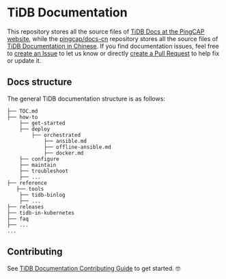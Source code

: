 # TiDB Documentation


This repository stores all the source files of [TiDB Docs at the PingCAP website](https://pingcap.com/docs/stable/), while the [pingcap/docs-cn](https://github.com/pingcap/docs-cn) repository stores all the source files of [TiDB Documentation in Chinese](https://pingcap.com/docs-cn/stable/). If you find documentation issues, feel free to [create an Issue](https://github.com/pingcap/docs/issues/new/choose) to let us know or directly [create a Pull Request](/CONTRIBUTING.md#how-to-contribute) to help fix or update it.

## Docs structure

The general TiDB documentation structure is as follows:

```
├── TOC.md
├── how-to
    ├── get-started
    ├── deploy
        ├── orchestrated
            ├── ansible.md
            ├── offline-ansible.md
            ├── docker.md
    ├── configure
    ├── maintain
    ├── troubleshoot
    ├── ...
├── reference
   ├── tools
    ├── tidb-binlog
    ├── ...
├── releases
├── tidb-in-kubernetes
├── faq
├── ...
...
```

## Contributing

See [TiDB Documentation Contributing Guide](/CONTRIBUTING.md) to get started. 🤓
